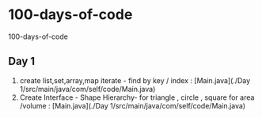 # 100-days-of-code
100-days-of-code

## Day 1
1. create list,set,array,map iterate - find by key / index : [Main.java](./Day 1/src/main/java/com/self/code/Main.java)
2. Create Interface - Shape Hierarchy- for triangle , circle , square for area /volume : [Main.java](./Day 1/src/main/java/com/self/code/Main.java)
